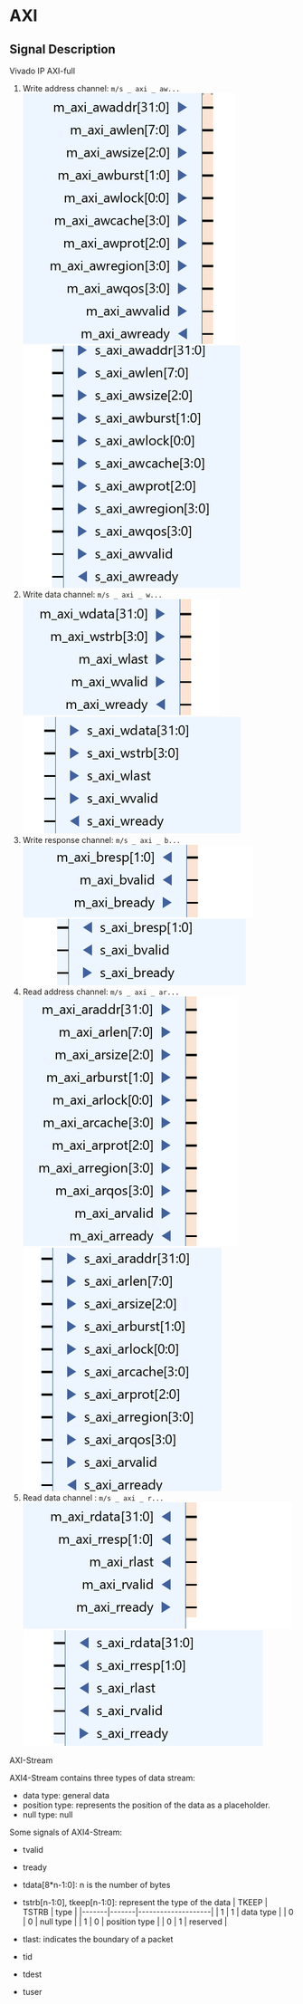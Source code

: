 # AXI
## Signal Description
Vivado IP AXI-full

1. Write address channel:  `m/s _ axi _ aw... `
   ![alt text](../assets/MarkdownImg/image-29.png)
   ![alt text](../assets/MarkdownImg/image-35.png)
2. Write data channel: `m/s _ axi _ w... ` 
   ![alt text](../assets/MarkdownImg/image-30.png)
   ![alt text](../assets/MarkdownImg/image-36.png)
3. Write response channel: `m/s _ axi _ b...` 
   ![alt text](../assets/MarkdownImg/image-31.png)
   ![alt text](../assets/MarkdownImg/image-28.png)
4. Read address channel: `m/s _ axi _ ar...` 
   ![alt text](../assets/MarkdownImg/image-32.png)
   ![alt text](../assets/MarkdownImg/image-37.png)
5. Read data channel : `m/s _ axi _ r...` 
   ![alt text](../assets/MarkdownImg/image-33.png)
   ![alt text](../assets/MarkdownImg/image-34.png)

AXI-Stream

AXI4-Stream contains three types of data stream:
- data type: general data
- position type: represents the position of the data as a placeholder.
- null type: null

Some signals of AXI4-Stream:

- tvalid
- tready
- tdata[8*n-1:0]: n is the number of bytes
- tstrb[n-1:0], tkeep[n-1:0]: represent the type of the data
   | TKEEP | TSTRB | type     |
   |-------|-------|--------------------|
   |   1   |   1   | data type |
   |   0   |   0   | null type |
   |   1   |   0   | position type |
   |  0 |  1   | reserved |
  
- tlast: indicates the boundary of a packet
- tid
- tdest
- tuser
